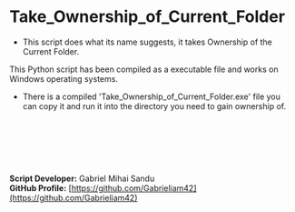# Take_Ownership_of_Current_Folder

* This script does what its name suggests, it takes Ownership of the Current Folder.

This Python script has been compiled as a executable file and works on Windows operating systems.
* There is a compiled 'Take_Ownership_of_Current_Folder.exe' file you can copy it and run it into the directory you need to gain ownership of.




<br><br>




<br><br>





**Script Developer:** Gabriel Mihai Sandu  
**GitHub Profile:** [https://github.com/Gabrieliam42](https://github.com/Gabrieliam42)

